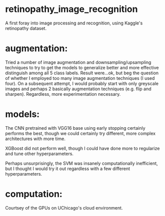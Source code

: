 # retinopathy_image_recognition
A first foray into image processing and recognition, using Kaggle's retinopathy dataset. 

# augmentation:
Tried a number of image augmentation and downsampling/upsampling techniques to try to get the models to generalize better and more effective distinguish among all 5 class labels. Result were...ok, but beg the question of whether I employed too many image augmentation techniques (I used four). On a subsequent attempt, I would probably start with only greyscale images and perhaps 2 basically augmentation techniques (e.g. flip and sharpen). Regardless, more experimentation necessary. 

# models:
The CNN pretrained with VGG16 base using early stopping certainly performs the best, though we could certainly try different, more complex architectures with more time. 

XGBoost did not perform well, though I could have done more to regularize and tune other hyperparameters. 

Perhaps unsurprisingly, the SVM was insanely computationally inefficient, but I thought I would try it out regardless with a few different hyperparameters.

# computation:
Courtsey of the GPUs on UChicago's cloud environment. 
